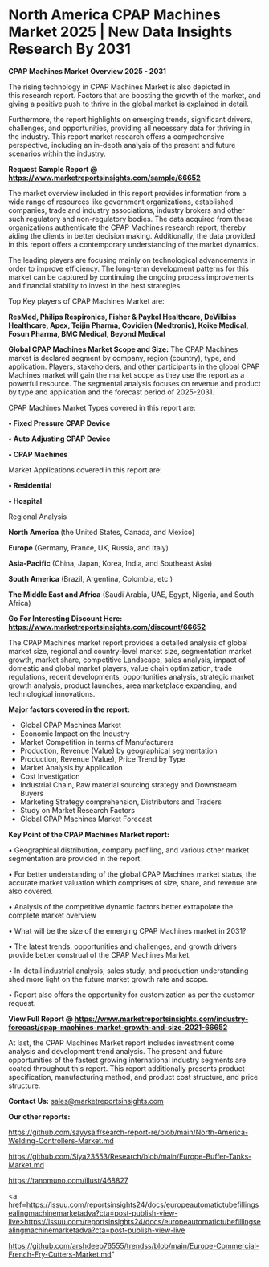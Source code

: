 # North America CPAP Machines Market 2025 | New Data Insights Research By 2031

<Strong> CPAP Machines Market Overview 2025 - 2031</strong>

The rising technology in CPAP Machines Market is also depicted in this research report. Factors that are boosting the growth of the market, and giving a positive push to thrive in the global market is explained in detail.

Furthermore, the report highlights on emerging trends, significant drivers, challenges, and opportunities, providing all necessary data for thriving in the industry. This report market research offers a comprehensive perspective, including an in-depth analysis of the present and future scenarios within the industry.

<strong>Request Sample Report @ <a href=https://www.marketreportsinsights.com/sample/66652>https://www.marketreportsinsights.com/sample/66652</a></strong>

The market overview included in this report provides information from a wide range of resources like government organizations, established companies, trade and industry associations, industry brokers and other such regulatory and non-regulatory bodies. The data acquired from these organizations authenticate the CPAP Machines research report, thereby aiding the clients in better decision making. Additionally, the data provided in this report offers a contemporary understanding of the market dynamics.

The leading players are focusing mainly on technological advancements in order to improve efficiency. The long-term development patterns for this market can be captured by continuing the ongoing process improvements and financial stability to invest in the best strategies.

Top Key players of CPAP Machines Market are:

<strong>ResMed, Philips Respironics, Fisher & Paykel Healthcare, DeVilbiss Healthcare, Apex, Teijin Pharma, Covidien (Medtronic), Koike Medical, Fosun Pharma, BMC Medical, Beyond Medical</strong>

<strong><b>Global CPAP Machines Market Scope and Size:</b></strong>
The CPAP Machines market is declared segment by company, region (country), type, and application. Players, stakeholders, and other participants in the global CPAP Machines market will gain the market scope as they use the report as a powerful resource. The segmental analysis focuses on revenue and product by type and application and the forecast period of 2025-2031.

CPAP Machines Market Types covered in this report are:

<strong>• Fixed Pressure CPAP Device

• Auto Adjusting CPAP Device

• CPAP Machines</strong>

Market Applications covered in this report are:

<strong>• Residential

• Hospital</strong> 

Regional Analysis

<strong>North America</strong> (the United States, Canada, and Mexico)

<strong>Europe</strong> (Germany, France, UK, Russia, and Italy)

<strong>Asia-Pacific</strong> (China, Japan, Korea, India, and Southeast Asia)

<strong>South America</strong> (Brazil, Argentina, Colombia, etc.)

<strong>The Middle East and Africa</strong> (Saudi Arabia, UAE, Egypt, Nigeria, and South Africa)

<strong>Go For Interesting Discount Here: <a href=https://www.marketreportsinsights.com/discount/66652>https://www.marketreportsinsights.com/discount/66652</a></strong>

The CPAP Machines market report provides a detailed analysis of global market size, regional and country-level market size, segmentation market growth, market share, competitive Landscape, sales analysis, impact of domestic and global market players, value chain optimization, trade regulations, recent developments, opportunities analysis, strategic market growth analysis, product launches, area marketplace expanding, and technological innovations.

<strong><b>Major factors covered in the report:</b></strong>
<ul>
  <li>Global CPAP Machines Market </li>
  <li>Economic Impact on the Industry</li>
  <li>Market Competition in terms of Manufacturers</li>
  <li>Production, Revenue (Value) by geographical segmentation</li>
  <li>Production, Revenue (Value), Price Trend by Type</li>
  <li>Market Analysis by Application</li>
  <li>Cost Investigation</li>
  <li>Industrial Chain, Raw material sourcing strategy and Downstream Buyers</li>
  <li>Marketing Strategy comprehension, Distributors and Traders</li>
  <li>Study on Market Research Factors</li>
  <li>Global CPAP Machines Market Forecast</li>
</ul>

<strong><b>Key Point of the CPAP Machines Market report:</b></strong>

• Geographical distribution, company profiling, and various other market segmentation are provided in the report.

• For better understanding of the global CPAP Machines market status, the accurate market valuation which comprises of size, share, and revenue are also covered.

• Analysis of the competitive dynamic factors better extrapolate the complete market overview

• What will be the size of the emerging CPAP Machines market in 2031?

• The latest trends, opportunities and challenges, and growth drivers provide better construal of the CPAP Machines Market.

• In-detail industrial analysis, sales study, and production understanding shed more light on the future market growth rate and scope.

• Report also offers the opportunity for customization as per the customer request.

<strong><b>View Full Report @ <a href=https://www.marketreportsinsights.com/industry-forecast/cpap-machines-market-growth-and-size-2021-66652>https://www.marketreportsinsights.com/industry-forecast/cpap-machines-market-growth-and-size-2021-66652</a></b></strong>


At last, the CPAP Machines Market report includes investment come analysis and development trend analysis. The present and future opportunities of the fastest growing international industry segments are coated throughout this report. This report additionally presents product specification, manufacturing method, and product cost structure, and price structure.

<strong>Contact Us:</strong>
sales@marketreportsinsights.com

<strong>Our other reports:</strong>

<a href=https://github.com/sayysaif/search-report-re/blob/main/North-America-Welding-Controllers-Market.md>https://github.com/sayysaif/search-report-re/blob/main/North-America-Welding-Controllers-Market.md</a>

<a href=https://github.com/Siya23553/Research/blob/main/Europe-Buffer-Tanks-Market.md>https://github.com/Siya23553/Research/blob/main/Europe-Buffer-Tanks-Market.md</a>

<a href=https://tanomuno.com/illust/468827>https://tanomuno.com/illust/468827</a>

<a href=https://issuu.com/reportsinsights24/docs/europeautomatictubefillingsealingmachinemarketadva?cta=post-publish-view-live>https://issuu.com/reportsinsights24/docs/europeautomatictubefillingsealingmachinemarketadva?cta=post-publish-view-live</a>

<a href=https://github.com/arshdeep76555/trendss/blob/main/Europe-Commercial-French-Fry-Cutters-Market.md>https://github.com/arshdeep76555/trendss/blob/main/Europe-Commercial-French-Fry-Cutters-Market.md</a>"
